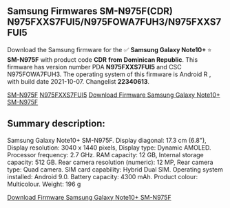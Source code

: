 <h2>Samsung Firmwares SM-N975F(CDR) N975FXXS7FUI5/N975FOWA7FUH3/N975FXXS7FUI5</h2>
Download the Samsung firmware for the ✅ <strong>Samsung Galaxy Note10+ </strong> ⭐ <strong>SM-N975F</strong> with product code <strong>CDR</strong> <strong> from Dominican Republic</strong>. This firmware has version number PDA <strong>N975FXXS7FUI5</strong> and CSC N975FOWA7FUH3. The operating system of this firmware is Android R , with build date 2021-10-07. Changelist <strong>22340613</strong>.


[SM-N975F](https://samfirm.shop/samsung/model/SM-N975F)
[N975FXXS7FUI5](https://samfirm.shop/samsung/pda/N975FXXS7FUI5)
[Download Firmware Samsung Galaxy Note10+ SM-N975F](https://samfirm.shop/samsung/firmware/463423)
<h2>Summary description:</h2>
<p>Samsung Galaxy Note10+ SM-N975F. Display diagonal: 17.3 cm (6.8"), Display resolution: 3040 x 1440 pixels, Display type: Dynamic AMOLED. Processor frequency: 2.7 GHz. RAM capacity: 12 GB, Internal storage capacity: 512 GB. Rear camera resolution (numeric): 12 MP, Rear camera type: Quad camera. SIM card capability: Hybrid Dual SIM. Operating system installed: Android 9.0. Battery capacity: 4300 mAh. Product colour: Multicolour. Weight: 196 g</p>


[Download Firmware Samsung Galaxy Note10+ SM-N975F](https://samfirm.shop/samsung/firmware/463423)
